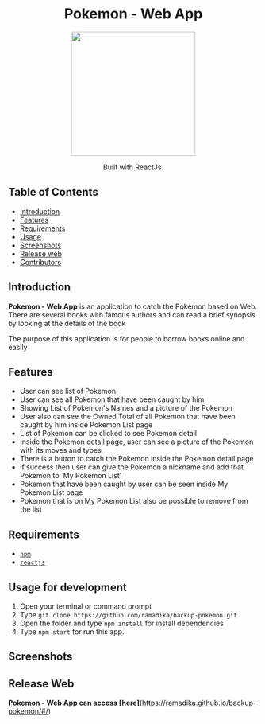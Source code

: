 <h1 align="center">Pokemon - Web App</h1>
<p align="center">
  <img width="250" src="https://cdn4.iconfinder.com/data/icons/logos-3/600/React.js_logo-512.png"/>
</p>
<p align="center">
  Built with ReactJs.
</p>

## Table of Contents

- [Introduction](#introduction)
- [Features](#features)
- [Requirements](#requirements)
- [Usage](#usage-for-development)
- [Screenshots](#screenshots)
- [Release web](#release-apk)
- [Contributors](#contributors)

## Introduction
<b>Pokemon - Web App</b> is an application to catch the Pokemon based on Web. There are several books with famous authors and can read a brief synopsis by looking at the details of the book

The purpose of this application is for people to borrow books online and easily

## Features
* User can see list of Pokemon
* User can see all Pokemon that have been caught by him
* Showing List of Pokemon's Names and a picture of the Pokemon
* User also can see the Owned Total of all Pokemon that have been caught by him inside Pokemon List page
* List of Pokemon can be clicked to see Pokemon detail
* Inside the Pokemon detail page, user can see a picture of the Pokemon with its moves and types
* There is a button to catch the Pokemon inside the Pokemon detail page
* if success then user can give the Pokemon a nickname and add that Pokemon to `My Pokemon List’
* Pokemon that have been caught by user can be seen inside My Pokemon List page
* Pokemon that is on My Pokemon List also be possible to remove from the list

## Requirements
* [`npm`](https://www.npmjs.com/get-npm)
* [`reactjs`](https://reactjs.org/docs/getting-started.html)

## Usage for development
1. Open your terminal or command prompt
2. Type `git clone https://github.com/ramadika/backup-pokemon.git`
3. Open the folder and type `npm install` for install dependencies
4. Type `npm start` for run this app.

## Screenshots
<!-- <div align="center">
    <img width="250" src="./src/img/3.png">
    <img width="250" src="./src/img/2.png">
    <img width="250" src="./src/img/4.png"">
    <img width="250" src="./src/img/1.png"">
    <img width="250" src="./src/img/6.png"">
</div> -->

## Release Web
**Pokemon - Web App can access [here]**(https://ramadika.github.io/backup-pokemon/#/)
